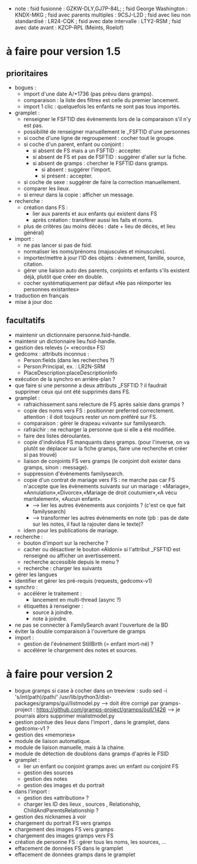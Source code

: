 
* note : fsid fusionné : GZKW-DLY,GJ7P-84L;
        ; fsid George Washington : KNDX-MKG
	; fsid avec parents multiples : 9CSJ-L2D
	; fsid avec lieu non standardisé : LR24-CQK
	; fsid avec date intervalle : LTY2-RSM
	; fsid avec date avant :  KZCP-RPL (Meints, Roelof)

# à faire pour version 1.5
## prioritaires
* bogues :
  * import d'une date A/+1736 (pas prévu dans gramps).
  * comparaison : la liste des filtres est celle du premier lancement.
  * import 1 clic : quelquefois les enfants ne sont pas tous importés.
* gramplet :
  * renseigner le FSFTID des évènements lors de la comparaison s'il n'y est pas.
  * possibilité de renseigner manuellement le \_FSFTID d'une personnes
  * si coche d'une ligne de regroupement : cocher tout le groupe.
  * si coche d'un parent, enfant ou conjoint :
    * si absent de FS mais a un FSFTID : accepter.
    * si absent de FS et pas de FSFTID : suggérer d'aller sur la fiche.
    * si absent de gramps : chercher le FSFTID dans gramps.
      * si absent : suggérer l'import.
      * si présent : accepter.
  * si coche de sexe : suggérer de faire la correction manuellement.
  * comparer les lieux.
  * si erreur dans la copie : afficher un message.
* recherche :
  * création dans FS :
    * lier aux parents et aux enfants qui existent dans FS
    * après création : transférer aussi les faits et noms.
  * plus de critères (au moins décès : date + lieu de décès, et lieu général)
* import :
  * ne pas lancer si pas de fsid.
  * normaliser les noms/prénoms (majuscules et minuscules).
  * importer/mettre à jour l'ID des objets : évènement, famille, source, citation.
  * gérer une liaison auto des parents, conjoints et enfants s'ils existent déjà, plutôt que créer en double.
  * cocher systématiquement par défaut «Ne pas réimporter les personnes existantes»
* traduction en français
* mise à jour doc
## facultatifs
* maintenir un dictionnaire personne.fsid-handle.
* maintenir un dictionnaire lieu.fsid-handle.
* gestion des relevés (= «records» FS)
* gedcomx : attributs inconnus :
  * Person:fields (dans les recherches ?)
  * Person:Principal, ex. : LR2N-SRM
  * PlaceDescription:placeDescriptionInfo
* exécution de la synchro en arrière-plan ?
* que faire si une personne a deux attributs \_FSFTID ?
	il faudrait supprimer ceux qui ont été supprimés dans FS.
* gramplet :
  * rafraichissement sans relecture de FS après saisie dans gramps ?
  * copie des noms vers FS : positionner preferred correctement.
	attention : il doit toujours rester un nom préféré sur FS.
  * comparaison : gérer le drapeau «vivant» sur familysearch.
  * rafraichir : ne recharger la personne que si elle a été modifiée.
  * faire des listes déroulantes.
  * copie d'individus FS manquants dans gramps. (pour l'inverse, on va plutôt se déplacer sur la fiche gramps, faire une recherche et créer si pas trouvé)
  * liaison de conjoints FS vers gramps (le conjoint doit exister dans gramps, sinon : message).
  * suppression d'évènements familysearch.
  * copie d'un contrat de mariage vers FS : ne marche pas car FS n'accepte que les évènements suivants sur un mariage : «Mariage», «Annulation»,«Divorce»,«Mariage de droit coutumier»,«A vécu maritalement», «Aucun enfant».
    * --> lier les autres évènements aux conjoints ? (c'est ce que fait familysearch)
    * --> transformer les autres évènements en note (pb : pas de date sur les notes, il faut la rajouter dans le texte)?
  * idem pour les publications de mariage.
* recherche :
  * bouton d'import sur la recherche ?
  * cacher ou désactiver le bouton «Aldoni» si l'attribut \_FSFTID est renseigné
	ou afficher un avertissement.
  * recherche accessible depuis le menu ?
  * recherche : charger les suivants
* gérer les langues
* identifier et gérer les pré-requis (requests, gedcomx-v1)
* synchro :
  * accélérer le traitement :
    * lancement en multi-thread (async ?)
  * étiquettes à renseigner :
    * source à joindre.
    * note à joindre.
* ne pas se connecter à FamilySearch avant l'ouverture de la BD
* éviter la double comparaison à l'ouverture de gramps
* import :
  * gestion de l'évènement StillBirth (= enfant mort-né) ?
  * accélérer le chargement des notes et sources.

# à faire pour version 2

* bogue gramps si case à cocher dans un treeview : sudo sed -i 's/int(path)/path/' /usr/lib/python3/dist-packages/gramps/gui/listmodel.py
	--> doit être corrigé par gramps-project : https://github.com/gramps-project/gramps/pull/1426
	--> je pourrais alors supprimer mialistmodel.py
* gestion pointue des lieux dans l'import , dans le gramplet, dans gedcomx-v1 ?
* gestion des «memories»
* module de liaison automatique.
* module de liaison manuelle, mais à la chaine.
* module de détection de doublons dans gramps d'après le FSID
* gramplet :
  * lier un enfant ou conjoint gramps avec un enfant ou conjoint FS
  * gestion des sources
  * gestion des notes
  * gestion des images et du portrait
* dans l'import :
  * gestion des «attribution» ?
  * charger les ID des lieux , sources , Relationship, ChildAndParentsRelationship ?
* gestion des nicknames à voir
* chargement du portrait FS vers gramps
* chargement des images FS vers gramps
* chargement des images gramps vers FS
* création de personne FS : gérer tous les noms, les sources, …
* effacement de données FS dans le gramplet
* effacement de données gramps dans le gramplet


